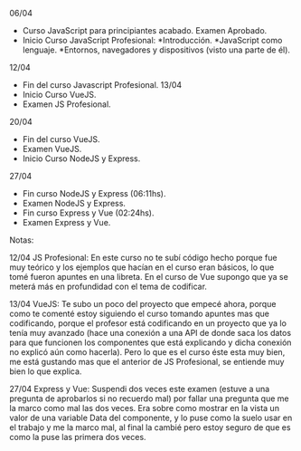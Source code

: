 06/04
- Curso JavaScript para principiantes acabado. Examen Aprobado.
- Inicio Curso JavaScript Profesional:
	*Introducción.
	*JavaScript como lenguaje.
	*Entornos, navegadores y dispositivos (visto una parte de él).

12/04
- Fin del curso Javascript Profesional.
13/04
- Inicio Curso VueJS.
- Examen JS Profesional.

20/04
- Fin del curso VueJS.
- Examen VueJS.
- Inicio Curso NodeJS y Express.

27/04
- Fin curso NodeJS y Express (06:11hs).
- Examen NodeJS y Express.
- Fin curso Express y Vue (02:24hs).
- Examen Express y Vue.

Notas:

12/04 
JS Profesional: En este curso no te subí código hecho porque fue muy teórico y los ejemplos que hacían en el curso eran básicos, lo que tomé fueron apuntes en una libreta. En el curso de Vue supongo que ya se meterá más en profundidad con el tema de codificar.

13/04
VueJS: Te subo un poco del proyecto que empecé ahora, porque como te comenté estoy siguiendo el curso tomando apuntes mas que codificando, porque el profesor está codificando en un proyecto que ya lo tenía muy avanzado (hace una conexión a una API de donde saca los datos para que funcionen los componentes que está explicando y dicha conexión no explicó aún como hacerla). Pero lo que es el curso éste esta muy bien, me está gustando mas que el anterior de JS Profesional, se entiende muy bien lo que explica.

27/04
Express y Vue: Suspendi dos veces este examen (estuve a una pregunta de aprobarlos si no recuerdo mal) por fallar una pregunta que me la marco como mal las dos veces. Era sobre como mostrar en la vista un valor de una variable Data del componente, y lo puse como la suelo usar en el trabajo y me la marco mal, al final la cambié pero estoy seguro de que es como la puse las primera dos veces.